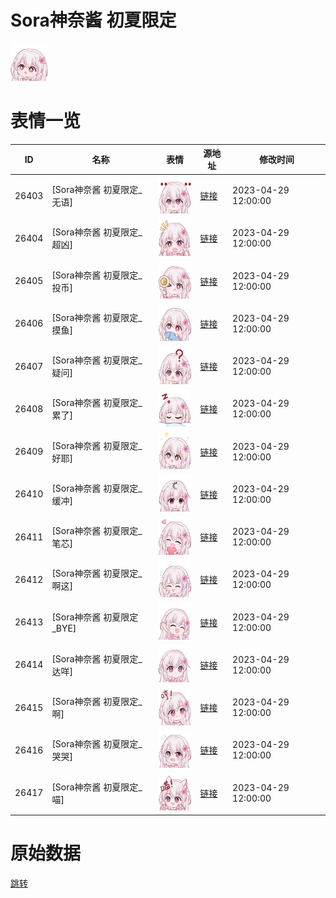 # Sora神奈酱 初夏限定

<img src="./cover.png" height="60" alt="cover" />

# 表情一览

|ID|名称|表情|源地址|修改时间|
|----|----|----|----|----|
|26403|[Sora神奈酱 初夏限定_无语]|<img src="./pic/026403_%5BSora神奈酱 初夏限定_无语%5D.png" height="60" alt="无语"/>|[链接](https://i0.hdslb.com/bfs/garb/8dbe5cadebbb926d7b8a85b2ae5939397f2a740d.png)|2023-04-29 12:00:00|
|26404|[Sora神奈酱 初夏限定_超凶]|<img src="./pic/026404_%5BSora神奈酱 初夏限定_超凶%5D.png" height="60" alt="超凶"/>|[链接](https://i0.hdslb.com/bfs/garb/cd27dc385173b28faab25bb865a3ab54ca989937.png)|2023-04-29 12:00:00|
|26405|[Sora神奈酱 初夏限定_投币]|<img src="./pic/026405_%5BSora神奈酱 初夏限定_投币%5D.png" height="60" alt="投币"/>|[链接](https://i0.hdslb.com/bfs/garb/75479ed21ddb9fce87e3b97bbc27d35a775b3459.png)|2023-04-29 12:00:00|
|26406|[Sora神奈酱 初夏限定_摸鱼]|<img src="./pic/026406_%5BSora神奈酱 初夏限定_摸鱼%5D.png" height="60" alt="摸鱼"/>|[链接](https://i0.hdslb.com/bfs/garb/ce499520fdd8bbd27fbbfb29e60bfd7ae854d3fc.png)|2023-04-29 12:00:00|
|26407|[Sora神奈酱 初夏限定_疑问]|<img src="./pic/026407_%5BSora神奈酱 初夏限定_疑问%5D.png" height="60" alt="疑问"/>|[链接](https://i0.hdslb.com/bfs/garb/6e9a2b7dd0d3ddbe7ae23052e418130a2df375df.png)|2023-04-29 12:00:00|
|26408|[Sora神奈酱 初夏限定_累了]|<img src="./pic/026408_%5BSora神奈酱 初夏限定_累了%5D.png" height="60" alt="累了"/>|[链接](https://i0.hdslb.com/bfs/garb/a80cc0d5fc02e0777cfdf4b3e3d527d7bb70d8ea.png)|2023-04-29 12:00:00|
|26409|[Sora神奈酱 初夏限定_好耶]|<img src="./pic/026409_%5BSora神奈酱 初夏限定_好耶%5D.png" height="60" alt="好耶"/>|[链接](https://i0.hdslb.com/bfs/garb/5b4774db5f880cc753e591318c7295cd8367f040.png)|2023-04-29 12:00:00|
|26410|[Sora神奈酱 初夏限定_缓冲]|<img src="./pic/026410_%5BSora神奈酱 初夏限定_缓冲%5D.png" height="60" alt="缓冲"/>|[链接](https://i0.hdslb.com/bfs/garb/8ae624f918549df5aa5ebc246c3fd59038358064.png)|2023-04-29 12:00:00|
|26411|[Sora神奈酱 初夏限定_笔芯]|<img src="./pic/026411_%5BSora神奈酱 初夏限定_笔芯%5D.png" height="60" alt="笔芯"/>|[链接](https://i0.hdslb.com/bfs/garb/536c9fd97aa51bd380d10ba7337db059858305e6.png)|2023-04-29 12:00:00|
|26412|[Sora神奈酱 初夏限定_啊这]|<img src="./pic/026412_%5BSora神奈酱 初夏限定_啊这%5D.png" height="60" alt="啊这"/>|[链接](https://i0.hdslb.com/bfs/garb/815c825346432ee030a82dbd304a2a17652e3227.png)|2023-04-29 12:00:00|
|26413|[Sora神奈酱 初夏限定_BYE]|<img src="./pic/026413_%5BSora神奈酱 初夏限定_BYE%5D.png" height="60" alt="BYE"/>|[链接](https://i0.hdslb.com/bfs/garb/02a51c90e63e0bdad7c69133d4668cd5762fbe6e.png)|2023-04-29 12:00:00|
|26414|[Sora神奈酱 初夏限定_达咩]|<img src="./pic/026414_%5BSora神奈酱 初夏限定_达咩%5D.png" height="60" alt="达咩"/>|[链接](https://i0.hdslb.com/bfs/garb/36f55828c267d480a0671723537a021b0566a4da.png)|2023-04-29 12:00:00|
|26415|[Sora神奈酱 初夏限定_啊]|<img src="./pic/026415_%5BSora神奈酱 初夏限定_啊%5D.png" height="60" alt="啊"/>|[链接](https://i0.hdslb.com/bfs/garb/6f2cd3f84955de8e77b6c7a9c06511fabd236ec5.png)|2023-04-29 12:00:00|
|26416|[Sora神奈酱 初夏限定_哭哭]|<img src="./pic/026416_%5BSora神奈酱 初夏限定_哭哭%5D.png" height="60" alt="哭哭"/>|[链接](https://i0.hdslb.com/bfs/garb/9180ead7ea216d45268aae0bf18a0c68340b30a9.png)|2023-04-29 12:00:00|
|26417|[Sora神奈酱 初夏限定_喵]|<img src="./pic/026417_%5BSora神奈酱 初夏限定_喵%5D.png" height="60" alt="喵"/>|[链接](https://i0.hdslb.com/bfs/garb/bcaca8bf64d254261707f66b88bef9923bb16062.png)|2023-04-29 12:00:00|

# 原始数据

[跳转](./raw.json)

